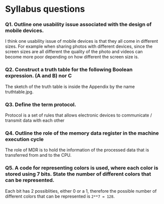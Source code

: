 # Syllabus questions
### Q1. Outline one usability issue associated with the design of mobile devices.
I think one usability issue of mobile devices is that they all come in different sizes. For example when sharing photos with different devices, since the screen sizes are all different the quality of the photo and videos can become more poor depending on how different the screen size is.
### Q2. Construct a truth table for the following Boolean expression. (A and B) nor C
The sketch of the truth table is inside the Appendix by the name truthtable.jpg.
### Q3. Define the term protocol.
Protocol is a set of rules that allows electronic devices to communicate / transmit data with each other
### Q4. Outline the role of the memory data register in the machine execution cycle
The role of MDR is to hold the information of the processed data that is transferred from and to the CPU.
### Q5. A code for representing colors is used, where each color is stored using 7 bits. State the number of different colors that can be represented.
Each bit has 2 possiblities, either 0 or a 1, therefore the possible number of different colors that can be represented is `2**7 = 128`.


